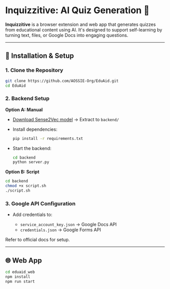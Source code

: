 # Inquizzitive: AI Quiz Generation 🚀

**Inquizzitive** is a browser extension and web app that generates quizzes from educational content using AI. It's designed to support self-learning by turning text, files, or Google Docs into engaging questions.

---

## 🔧 Installation & Setup

### 1. Clone the Repository

```bash
git clone https://github.com/AOSSIE-Org/EduAid.git
cd EduAid
```

### 2. Backend Setup

**Option A: Manual**

* [Download Sense2Vec model](https://github.com/explosion/sense2vec/releases/download/v1.0.0/s2v_reddit_2015_md.tar.gz) → Extract to `backend/`
* Install dependencies:

  ```bash
  pip install -r requirements.txt
  ```
* Start the backend:

  ```bash
  cd backend
  python server.py
  ```

**Option B: Script**

```bash
cd backend
chmod +x script.sh
./script.sh
```

### 3. Google API Configuration

* Add credentials to:

  * `service_account_key.json` → Google Docs API
  * `credentials.json` → Google Forms API

Refer to official docs for setup.

---

## 🌐 Web App

```bash
cd eduaid_web
npm install
npm run start
```




